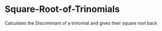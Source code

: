 # Square-Root-of-Trinomials
Calculates the Discriminant of a trinomial and gives their square root back
